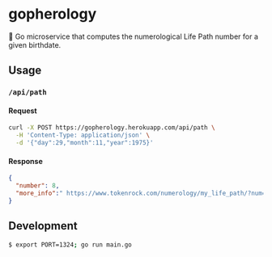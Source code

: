 # gopherology

🔮 Go microservice that computes the numerological Life Path number for a given birthdate.

## Usage

### `/api/path`

#### Request

```bash
curl -X POST https://gopherology.herokuapp.com/api/path \
  -H 'Content-Type: application/json' \
  -d '{"day":29,"month":11,"year":1975}'
```

#### Response

```json
{
  "number": 8,
  "more_info":" https://www.tokenrock.com/numerology/my_life_path/?num=8"
}
```

## Development

```bash
$ export PORT=1324; go run main.go
```
